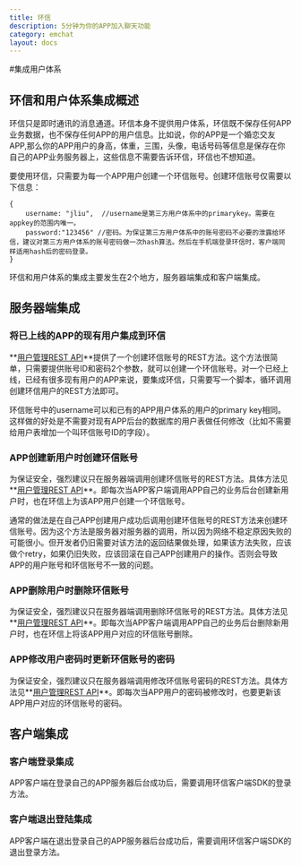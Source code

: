 ```yaml
---
title: 环信
description: 5分钟为你的APP加入聊天功能
category: emchat
layout: docs
---
```


#集成用户体系

## 环信和用户体系集成概述
环信只是即时通讯的消息通道。环信本身不提供用户体系，环信既不保存任何APP业务数据，也不保存任何APP的用户信息。比如说，你的APP是一个婚恋交友APP,那么你的APP用户的身高，体重，三围，头像，电话号码等信息是保存在你自己的APP业务服务器上，这些信息不需要告诉环信，环信也不想知道。

要使用环信，只需要为每一个APP用户创建一个环信账号。创建环信账号仅需要以下信息：


	{
		username: "jliu",  //username是第三方用户体系中的primarykey。需要在appkey的范围内唯一。
		password:"123456" //密码。为保证第三方用户体系中的账号密码不必要的泄露给环信，建议对第三方用户体系的账号密码做一次hash算法。然后在手机端登录环信时，客户端同样适用hash后的密码登录。
	}


环信和用户体系的集成主要发生在2个地方，服务器端集成和客户端集成。


## 服务器端集成

### 将已上线的APP的现有用户集成到环信
**[用户管理REST API](#{site.base_url}/docs/emchat/rest/userapi.html)**提供了一个创建环信账号的REST方法。这个方法很简单，只需要提供账号ID和密码2个参数，就可以创建一个环信账号。对一个已经上线，已经有很多现有用户的APP来说，要集成环信，只需要写一个脚本，循环调用创建环信用户的REST方法即可。

环信账号中的username可以和已有的APP用户体系的用户的primary key相同。这样做的好处是不需要对现有APP后台的数据库的用户表做任何修改（比如不需要给用户表增加一个叫环信账号ID的字段）。

### APP创建新用户时创建环信账号
为保证安全，强烈建议只在服务器端调用创建环信账号的REST方法。具体方法见**[用户管理REST API](#{site.base_url}/docs/emchat/rest/userapi.html)**。即每次当APP客户端调用APP自己的业务后台创建新用户时，也在环信上为该APP用户创建一个环信账号。

通常的做法是在自己APP创建用户成功后调用创建环信账号的REST方法来创建环信账号。因为这个方法是服务器对服务器的调用，所以因为网络不稳定原因失败的可能很小。但开发者仍旧需要对该方法的返回结果做处理，如果该方法失败，应该做个retry，如果仍旧失败，应该回滚在自己APP创建用户的操作。否则会导致APP的用户账号和环信账号不一致的问题。

### APP删除用户时删除环信账号

为保证安全，强烈建议只在服务器端调用删除环信账号的REST方法。具体方法见**[用户管理REST API](#{site.base_url}/docs/emchat/rest/userapi.html)**。即每次当APP客户端调用APP自己的业务后台删除新用户时，也在环信上将该APP用户对应的环信账号删除。

### APP修改用户密码时更新环信账号的密码

为保证安全，强烈建议只在服务器端调用修改环信账号密码的REST方法。具体方法见**[用户管理REST API](#{site.base_url}/docs/emchat/rest/userapi.html)**。即每次当APP用户的密码被修改时，也要更新该APP用户对应的环信账号的密码。

## 客户端集成

### 客户端登录集成
APP客户端在登录自己的APP服务器后台成功后，需要调用环信客户端SDK的登录方法。
### 客户端退出登陆集成
APP客户端在退出登录自己的APP服务器后台成功后，需要调用环信客户端SDK的退出登录方法。
